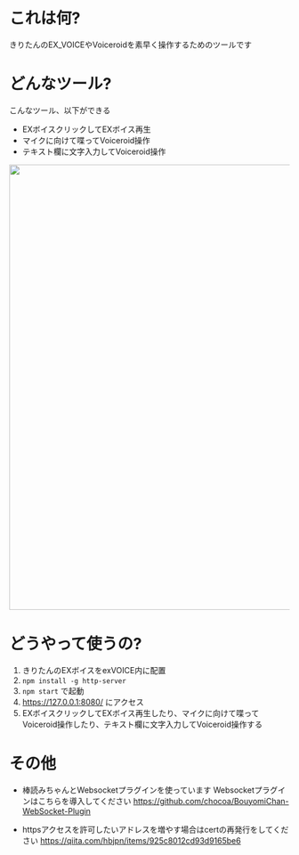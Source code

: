 # これは何?

きりたんのEX_VOICEやVoiceroidを素早く操作するためのツールです

# どんなツール?

こんなツール、以下ができる
 - EXボイスクリックしてEXボイス再生
 - マイクに向けて喋ってVoiceroid操作
 - テキスト欄に文字入力してVoiceroid操作

<img src="https://user-images.githubusercontent.com/77018668/126045647-f5017702-4e07-4e26-829e-a8eeef59617e.png" width="800px">


# どうやって使うの?

  1. きりたんのEXボイスをexVOICE内に配置
  1. `npm install -g http-server`
  2. `npm start` で起動
  3. https://127.0.0.1:8080/ にアクセス
  4. EXボイスクリックしてEXボイス再生したり、マイクに向けて喋ってVoiceroid操作したり、テキスト欄に文字入力してVoiceroid操作する

# その他
- 棒読みちゃんとWebsocketプラグインを使っています
Websocketプラグインはこちらを導入してください
https://github.com/chocoa/BouyomiChan-WebSocket-Plugin

- httpsアクセスを許可したいアドレスを増やす場合はcertの再発行をしてください
https://qiita.com/hbjpn/items/925c8012cd93d9165be6

